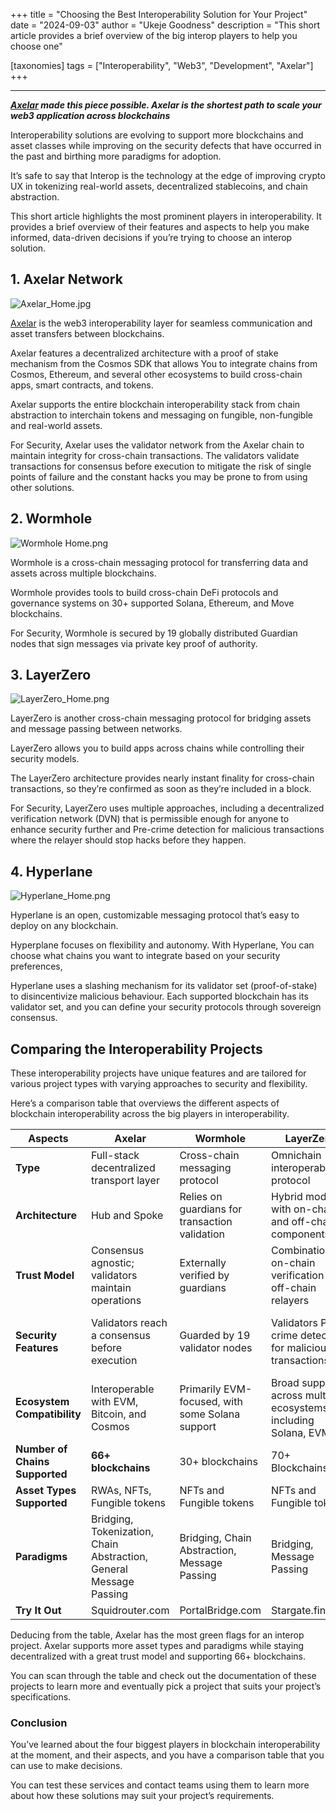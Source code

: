 +++
title = "Choosing the Best Interoperability Solution for Your Project"
date = "2024-09-03"
author = "Ukeje Goodness"
description = "This short article provides a brief overview of the big interop players to help you choose one"

[taxonomies]
tags = ["Interoperability", "Web3", "Development", "Axelar"]
+++

---

_**[Axelar](axelar.network) made this piece possible. Axelar is the shortest path to scale your web3 application across
blockchains**_

Interoperability solutions are evolving to support more blockchains and asset classes while improving on the security
defects that have occurred in the past and birthing more paradigms for adoption.

It’s safe to say that Interop is the technology at the edge of improving crypto UX in tokenizing real-world assets,
decentralized stablecoins, and chain abstraction.

This short article highlights the most prominent players in interoperability. It provides a brief overview of their
features and aspects to help you make informed, data-driven decisions if you’re trying to choose an interop solution.

## 1. Axelar Network

![Axelar_Home.jpg](/screenshot/Axelar_Home.png)

[Axelar](http://axelar.network) is the web3 interoperability layer for seamless communication and asset transfers
between blockchains.

Axelar features a decentralized architecture with a proof of stake mechanism from the Cosmos SDK that allows You to
integrate chains from Cosmos, Ethereum, and several other ecosystems to build cross-chain apps, smart contracts, and
tokens.

Axelar supports the entire blockchain interoperability stack from chain abstraction to interchain tokens and messaging
on fungible, non-fungible and real-world assets.

For Security, Axelar uses the validator network from the Axelar chain to maintain integrity for cross-chain
transactions. The validators validate transactions for consensus before execution to mitigate the risk of single points
of failure and the constant hacks you may be prone to from using other solutions.

## 2. Wormhole

![Wormhole Home.png](/screenshot/Wormhole_Home.png)

Wormhole is a cross-chain messaging protocol for transferring data and assets across multiple blockchains.

Wormhole provides tools to build cross-chain DeFi protocols and governance systems on 30+ supported Solana, Ethereum,
and Move blockchains.

For Security, Wormhole is secured by 19 globally distributed Guardian nodes that sign messages via private key proof of
authority.

## 3. LayerZero

![LayerZero_Home.png](/screenshot/LayerZero_Home.png)

LayerZero is another cross-chain messaging protocol for bridging assets and message passing between networks.

LayerZero allows you to build apps across chains while controlling their security models.

The LayerZero architecture provides nearly instant finality for cross-chain transactions, so they’re confirmed as soon
as they’re included in a block.

For Security, LayerZero uses multiple approaches, including a decentralized verification network (DVN) that is
permissible enough for anyone to enhance security further and Pre-crime detection for malicious transactions where the
relayer should stop hacks before they happen.

## 4. Hyperlane

![Hyperlane_Home.png](/screenshot/HyperLane_Home.png)

Hyperlane is an open, customizable messaging protocol that’s easy to deploy on any blockchain.

Hyperplane focuses on flexibility and autonomy. With Hyperlane, You can choose what chains you want to integrate based
on your security preferences,

Hyperlane uses a slashing mechanism for its validator set (proof-of-stake) to disincentivize malicious behaviour. Each
supported blockchain has its validator set, and you can define your security protocols through sovereign consensus.

## Comparing the Interoperability Projects

These interoperability projects have unique features and are tailored for various project types with varying approaches
to security and flexibility.

Here’s a comparison table that overviews the different aspects of blockchain interoperability across the big players in
interoperability.

| **Aspects**                    | **Axelar**                                                         | **Wormhole**                                    | **LayerZero**                                                   | **Hyperlane**                                  |
|--------------------------------|--------------------------------------------------------------------|-------------------------------------------------|-----------------------------------------------------------------|------------------------------------------------|
| **Type**                       | Full-stack decentralized transport layer                           | Cross-chain messaging protocol                  | Omnichain interoperability protocol                             | Cross-chain messaging protocol                 |
| **Architecture**               | Hub and Spoke                                                      | Relies on guardians for transaction validation  | Hybrid model with on-chain and off-chain components             | Uses a modular approach for messaging          |
| **Trust Model**                | Consensus agnostic; validators maintain operations                 | Externally verified by guardians                | Combination of on-chain verification and off-chain relayers     | Externally verified with a focus on modularity |
| **Security Features**          | Validators reach a consensus before execution                      | Guarded by 19 validator nodes                   | Validators Pre-crime detection for malicious transactions       | Focus on security through modular components   |
| **Ecosystem Compatibility**    | Interoperable with EVM, Bitcoin, and Cosmos                        | Primarily EVM-focused, with some Solana support | Broad support across multiple ecosystems, including Solana, EVM | Designed for cross-chain communication.        |
| **Number of Chains Supported** | **66+ blockchains**                                                | 30+ blockchains                                 | 70+ Blockchains                                                 | 50+ Blockchains                                |
| **Asset Types Supported**      | RWAs, NFTs, Fungible tokens                                        | NFTs and Fungible tokens                        | NFTs and Fungible tokens                                        | NFTs and Fungible tokens                       |
| **Paradigms**                  | Bridging, Tokenization, Chain Abstraction, General Message Passing | Bridging, Chain Abstraction, Message Passing    | Bridging, Message Passing                                       | Bridging, Message Passing                      |
| **Try It Out**                 | Squidrouter.com                                                    | PortalBridge.com                                | Stargate.finance                                                | Usenexus.org                                   |

Deducing from the table, Axelar has the most green flags for an interop project. Axelar supports more asset types and
paradigms while staying decentralized with a great trust model and supporting 66+ blockchains.

You can scan through the table and check out the documentation of these projects to learn more and eventually pick a
project that suits your project’s specifications.

### Conclusion

You’ve learned about the four biggest players in blockchain interoperability at the moment, and their aspects, and you
have a comparison table that you can use to make decisions.

You can test these services and contact teams using them to learn more about how these solutions may suit your project’s
requirements.
